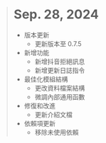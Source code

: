 > # Sep. 28, 2024
> 
> - 版本更新
>   - 更新版本至 0.7.5
> - 新增功能
>   - 新增抖音拒絕訊息
>   - 新增更新日誌指令
> - 最佳化模組結構
>   - 更改資料檔案結構
>   - 微調內部通用函數
> - 修復和改進
>   - 更新介紹文檔
> - 依賴項更新
>   - 移除未使用依賴
